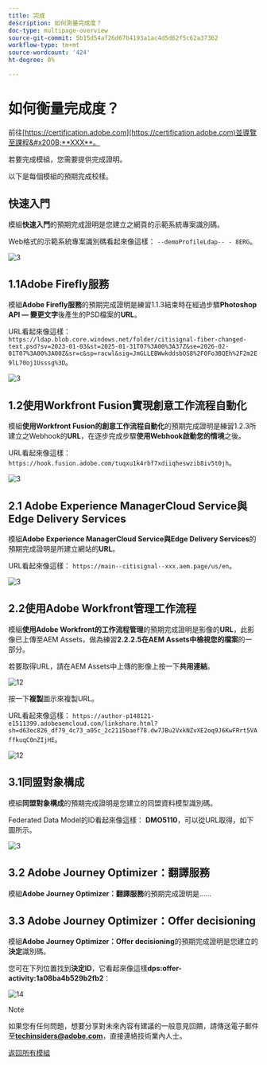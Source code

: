 ```yaml
---
title: 完成
description: 如何測量完成度？
doc-type: multipage-overview
source-git-commit: 5b15d54af26d67b4193a1ac4d5d62f5c62a37362
workflow-type: tm+mt
source-wordcount: '424'
ht-degree: 0%

---
```


# 如何衡量完成度？

前往[https://certification.adobe.com](https://certification.adobe.com)並導覽至課程&#x200B;**XXX**。

若要完成模組，您需要提供完成證明。

以下是每個模組的預期完成校樣。

## 快速入門

模組&#x200B;**快速入門**&#x200B;的預期完成證明是您建立之網頁的示範系統專案識別碼。

Web格式的示範系統專案識別碼看起來像這樣： `--demoProfileLdap-- - 8ERG`。

![3](./assets/images/module0dtl.png)

## 1.1Adobe Firefly服務

模組&#x200B;**Adobe Firefly服務**&#x200B;的預期完成證明是練習1.1.3結束時在經過步驟&#x200B;**Photoshop API — 變更文字**&#x200B;後產生的PSD檔案的&#x200B;**URL**。

URL看起來像這樣： `https://ldap.blob.core.windows.net/folder/citisignal-fiber-changed-text.psd?sv=2023-01-03&st=2025-01-31T07%3A00%3A37Z&se=2026-02-01T07%3A00%3A00Z&sr=c&sp=racwl&sig=JmGLLEBWwkddsbOS8%2F0Fo3BQEh%2F2m2E9lL70oj1Usssg%3D`。

![3](./assets/images/ps24.png)

## 1.2使用Workfront Fusion實現創意工作流程自動化

模組&#x200B;**使用Workfront Fusion的創意工作流程自動化**&#x200B;的預期完成證明是練習1.2.3所建立之Webhook的&#x200B;**URL**，在逐步完成步驟&#x200B;**使用Webhook啟動您的情境**&#x200B;之後。

URL看起來像這樣： `https://hook.fusion.adobe.com/tuqxu1k4rbf7xdiiqheswzib8iv5t0jh`。

![3](./assets/images/wff.png)

## 2.1 Adobe Experience ManagerCloud Service與Edge Delivery Services

模組&#x200B;**Adobe Experience ManagerCloud Service與Edge Delivery Services**&#x200B;的預期完成證明是所建立網站的&#x200B;**URL**。

URL看起來像這樣： `https://main--citisignal--xxx.aem.page/us/en`。

![3](./assets/images/aemcsweb.png)

## 2.2使用Adobe Workfront管理工作流程

模組&#x200B;**使用Adobe Workfront的工作流程管理**&#x200B;的預期完成證明是影像的&#x200B;**URL**，此影像已上傳至AEM Assets，做為練習&#x200B;**2.2.2.5在AEM Assets中檢視您的檔案**&#x200B;的一部分。

若要取得URL，請在AEM Assets中上傳的影像上按一下&#x200B;**共用連結**。

![12](./assets/images/wflink1.png)

按一下&#x200B;**複製**&#x200B;圖示來複製URL。

URL看起來像這樣： `https://author-p148121-e1511399.adobeaemcloud.com/linkshare.html?sh=d63ec826_df79_4c73_a05c_2c2115baef78.dw7JBu2VxkNZvXE2oq9J6KwFRrt5VAffkuqC0nZIjHE`。

![12](./assets/images/wflink2.png)

## 3.1同盟對象構成

模組&#x200B;**同盟對象構成**&#x200B;的預期完成證明是您建立的同盟資料模型識別碼。

Federated Data Model的ID看起來像這樣： **DMO5110**，可以從URL取得，如下圖所示。

![3](./assets/images/completemodule3fac.png)

## 3.2 Adobe Journey Optimizer：翻譯服務

模組&#x200B;**Adobe Journey Optimizer：翻譯服務**&#x200B;的預期完成證明是……

## 3.3 Adobe Journey Optimizer：Offer decisioning

模組&#x200B;**Adobe Journey Optimizer：Offer decisioning**&#x200B;的預期完成證明是您建立的&#x200B;**決定**&#x200B;識別碼。

您可在下列位置找到&#x200B;**決定ID**，它看起來像這樣&#x200B;**dps:offer-activity:1a08ba4b529b2fb2**：

![14](./assets/images/offers.png)

>[!NOTE]
>
>如果您有任何問題，想要分享對未來內容有建議的一般意見回饋，請傳送電子郵件至&#x200B;**techinsiders@adobe.com**，直接連絡技術業內人士。

[返回所有模組](./overview.md)